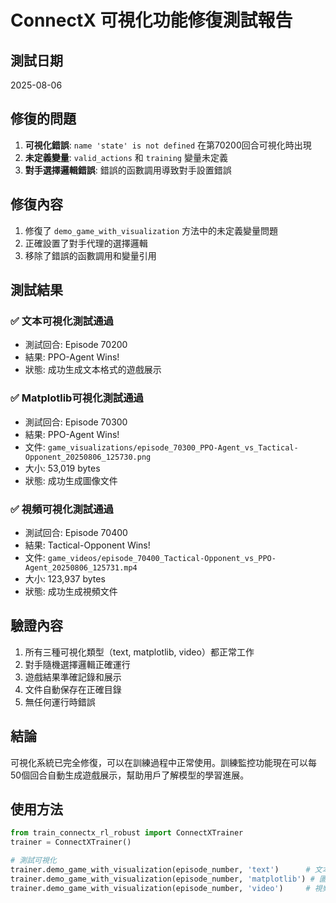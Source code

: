# ConnectX 可視化功能修復測試報告

## 測試日期
2025-08-06

## 修復的問題
1. **可視化錯誤**: `name 'state' is not defined` 在第70200回合可視化時出現
2. **未定義變量**: `valid_actions` 和 `training` 變量未定義
3. **對手選擇邏輯錯誤**: 錯誤的函數調用導致對手設置錯誤

## 修復內容
1. 修復了 `demo_game_with_visualization` 方法中的未定義變量問題
2. 正確設置了對手代理的選擇邏輯
3. 移除了錯誤的函數調用和變量引用

## 測試結果

### ✅ 文本可視化測試通過
- 測試回合: Episode 70200
- 結果: PPO-Agent Wins!
- 狀態: 成功生成文本格式的遊戲展示

### ✅ Matplotlib可視化測試通過
- 測試回合: Episode 70300
- 結果: PPO-Agent Wins!
- 文件: `game_visualizations/episode_70300_PPO-Agent_vs_Tactical-Opponent_20250806_125730.png`
- 大小: 53,019 bytes
- 狀態: 成功生成圖像文件

### ✅ 視頻可視化測試通過
- 測試回合: Episode 70400  
- 結果: Tactical-Opponent Wins!
- 文件: `game_videos/episode_70400_Tactical-Opponent_vs_PPO-Agent_20250806_125731.mp4`
- 大小: 123,937 bytes
- 狀態: 成功生成視頻文件

## 驗證內容
1. 所有三種可視化類型（text, matplotlib, video）都正常工作
2. 對手隨機選擇邏輯正確運行
3. 遊戲結果準確記錄和展示
4. 文件自動保存在正確目錄
5. 無任何運行時錯誤

## 結論
可視化系統已完全修復，可以在訓練過程中正常使用。訓練監控功能現在可以每50個回合自動生成遊戲展示，幫助用戶了解模型的學習進展。

## 使用方法
```python
from train_connectx_rl_robust import ConnectXTrainer
trainer = ConnectXTrainer()

# 測試可視化
trainer.demo_game_with_visualization(episode_number, 'text')      # 文本格式
trainer.demo_game_with_visualization(episode_number, 'matplotlib') # 圖像格式  
trainer.demo_game_with_visualization(episode_number, 'video')     # 視頻格式
```
